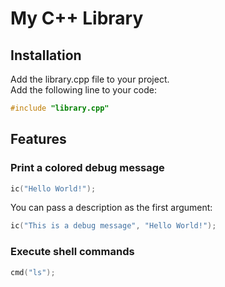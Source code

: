 # My C++ Library

## Installation

Add the library.cpp file to your project.<br>
Add the following line to your code:

```cpp
#include "library.cpp"
```

## Features

### Print a colored debug message

```cpp
ic("Hello World!");
```

You can pass a description as the first argument:

```cpp
ic("This is a debug message", "Hello World!");
```

### Execute shell commands

```cpp
cmd("ls");
```
